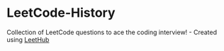 # LeetCode-History
Collection of LeetCode questions to ace the coding interview! - Created using [LeetHub](https://github.com/QasimWani/LeetHub)
